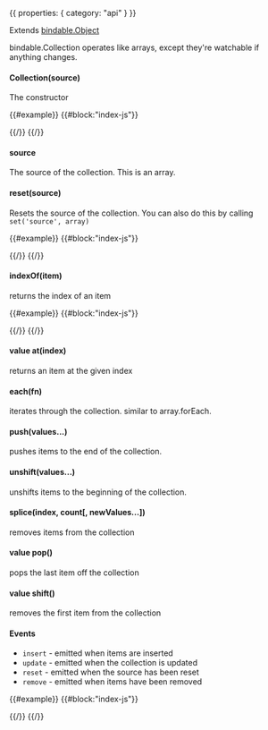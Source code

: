 {{
  properties: {
    category: "api"
  }
}}

Extends [bindable.Object](/docs/coreapibindableobject)

bindable.Collection operates like arrays, except they're watchable if anything changes.

#### Collection(source)

The constructor

{{#example}}
{{#block:"index-js"}}
<!--
var bindable = require("bindable@0.6.0");
var items = new bindable.Collection([1, 2, 3]);
console.log(items.at(0));
console.log(items.at(1));
console.log(items.at(2));
console.log(items.source);
-->
{{/}}
{{/}}

#### source

The source of the collection. This is an array.

#### reset(source)

Resets the source of the collection. You can also do this by calling `set('source', array)`

{{#example}}
{{#block:"index-js"}}
<!--
var bindable = require("bindable@0.6.0");
var items = new bindable.Collection([1, 2, 3]);
console.log(items.source);
items.reset([4, 5, 6]);
console.log(items.source);
items.set("source", [7, 8, 9]);
console.log(items.source);
-->
{{/}}
{{/}}


#### indexOf(item)

returns the index of an item

{{#example}}
{{#block:"index-js"}}
<!--
var bindable = require("bindable@0.6.0");
var items = new bindable.Collection([1, 2, 3]);
console.log(items.indexOf(1));
-->
{{/}}
{{/}}

#### value at(index)

returns an item at the given index

#### each(fn)

iterates through the collection. similar to array.forEach.

#### push(values...)

pushes items to the end of the collection.

#### unshift(values...)

unshifts items to the beginning of the collection.

#### splice(index, count[, newValues...])

removes items from the collection

#### value pop()

pops the last item off the collection

#### value shift()

removes the first item from the collection

#### Events

- `insert` - emitted when items are inserted
- `update` - emitted when the collection is updated
- `reset` - emitted when the source has been reset
- `remove` - emitted when items have been removed

{{#example}}
{{#block:"index-js"}}
<!--
var bindable = require("bindable@0.6.0");
var items = new bindable.Collection([1, 2, 3]);

items.on("insert", function (result) {
  console.log("insert ", result);
});

items.on("remove", function (result) {
  console.log("remove ", result);
});

items.on("update", function (result) {
  console.log("update ", result);
});

items.on("reset", function (result) {
  console.log("reset ", result);
});

items.reset([2, 3, 4]);
items.splice(1, 2);
items.push(6);
items.pop();
items.shift();
-->
{{/}}
{{/}}
